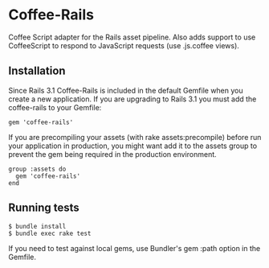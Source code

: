 # Coffee-Rails

Coffee Script adapter for the Rails asset pipeline. Also adds support to use CoffeeScript to respond to JavaScript requests (use .js.coffee views).

## Installation

Since Rails 3.1 Coffee-Rails is included in the default Gemfile when you create a new application. If you are upgrading to Rails 3.1 you must add the coffee-rails to your Gemfile:

    gem 'coffee-rails'

If you are precompiling your assets (with rake assets:precompile) before run your application in production, you might want add it to the assets group to prevent the gem being required in the production environment.

    group :assets do
      gem 'coffee-rails'
    end

## Running tests

    $ bundle install
    $ bundle exec rake test

If you need to test against local gems, use Bundler's gem :path option in the Gemfile.
